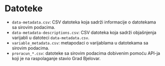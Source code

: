# Datoteke

- `data-metadata.csv`: CSV datoteka koja sadrži informacije o datotekama sa
    sirovim podacima.
- `data-metadata-descriptions.csv`: CSV datoteka koja sadrži objašnjenja
    varijabli u datoteci `data-metadata.csv`.
- `variable_metadata.csv`: metapodaci o varijablama u datotekama sa sirovim
    podacima.
- `proracun_*.csv`: datoteke sa sirovim podacima dobivenim pomoću API-ja koji
    je na raspolaganje stavio Grad Bjelovar.
